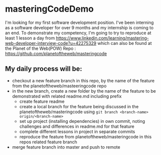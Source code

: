 # masteringCodeDemo
I'm looking for my first software development position. I've been interning as a software developer for over 9 months and my internship is coming to an end. To demonstrate my competency, I'm going to try to reproduce at least 1 lesson a day from https://www.linkedin.com/learning/mastering-web-developer-interview-code?u=42275329 which can also be found at the Planet of the Web(POW) Repo : https://github.com/planetoftheweb/masteringcode

## My daily process will be:
- checkout a new feature branch in this repo, by the name of the feature from the planetoftheweb/masteeringcode repo
- in the new branch, create a new folder by the name of the feature to be demonstrated with related readme.md including prefix
  - create feature readme
  - create a local branch for the feature being discussed in the planetoftheweb/masteringcode using `git branch <branch-name> origin/<branch-name>`
  - set up project (installing dependencies) in own commit, noting challenges and differences in readme.md for that feature
  - complete different lessons in project in separate commits
  - reproduce the feature from planetoftheweb/masteringcode in this repos related feature branch
- merge feature branch into master and push to remote
